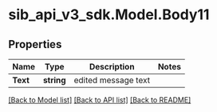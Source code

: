# sib_api_v3_sdk.Model.Body11
## Properties

Name | Type | Description | Notes
------------ | ------------- | ------------- | -------------
**Text** | **string** | edited message text | 

[[Back to Model list]](../README.md#documentation-for-models) [[Back to API list]](../README.md#documentation-for-api-endpoints) [[Back to README]](../README.md)

